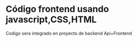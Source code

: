 <h1>Código frontend usando javascript,CSS,HTML</h1>
<p>Codigo sera integrado en proyecto de backend Api+Frontend</p>
